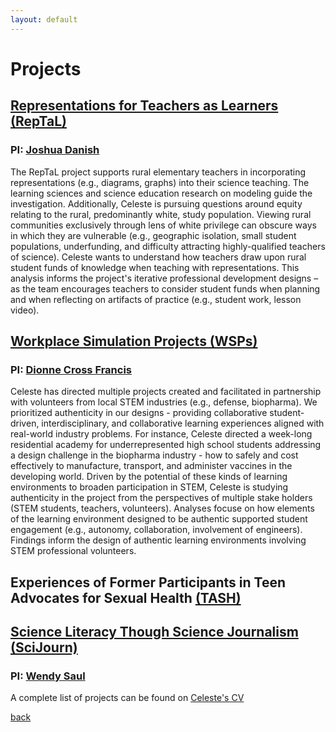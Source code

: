 ```yaml
---
layout: default
---
```


# Projects

## [Representations for Teachers as Learners (RepTaL)](http://reptalproject.org/) 
### PI: [Joshua Danish](http://www.joshuadanish.com/) 
The RepTaL project supports rural elementary teachers in incorporating representations (e.g., diagrams, graphs) into their science teaching. The learning sciences and science education research on modeling guide the investigation. Additionally, Celeste is pursuing questions around equity relating to the rural, predominantly white, study population. Viewing rural communities exclusively through lens of white privilege can obscure ways in which they are vulnerable (e.g., geographic isolation, small student populations, underfunding, and difficulty attracting highly-qualified teachers of science). Celeste wants to understand how teachers draw upon rural student funds of knowledge when teaching with representations. This analysis informs the project's iterative professional development designs – as the team encourages teachers to consider student funds when planning and when reflecting on artifacts of practice (e.g., student work, lesson video).

## [Workplace Simulation Projects (WSPs)](https://p16.education.indiana.edu/projects/current/workplace-simulation-projects/defense.html)
### PI: [Dionne Cross Francis](https://education.indiana.edu/about/directory/profiles/cross_francis-dionne.html)
Celeste has directed multiple projects created and facilitated in partnership with volunteers from local STEM industries (e.g., defense, biopharma). We prioritized authenticity in our designs - providing collaborative student-driven, interdisciplinary, and collaborative learning experiences aligned with real-world industry problems. For instance, Celeste directed a week-long residential academy for underrepresented high school students addressing a design challenge in the biopharma industry - how to safely and cost effectively to manufacture, transport, and administer vaccines in the developing world. Driven by the potential of these kinds of learning environments to broaden participation in STEM, Celeste is studying authenticity in the project from the perspectives of multiple stake holders (STEM students, teachers, volunteers). Analyses focuse on how elements of the learning environment designed to be authentic supported student engagement (e.g., autonomy, collaboration, involvement of engineers). Findings inform the design of authentic learning environments involving STEM professional volunteers. 

## Experiences of Former Participants in Teen Advocates for Sexual Health [(TASH)](https://www.plannedparenthood.org/planned-parenthood-st-louis-region-southwest-missouri/education/teen-advocates-sexual-health)

## [Science Literacy Though Science Journalism (SciJourn)](http://www.scijourner.org/)
### PI: [Wendy Saul](https://coe.umsl.edu/mycoe/p2_profiles/viewProfile/sso_id/saulw)

A complete list of projects can be found on [Celeste's CV](https://www.celestenicholas.com/assets/CV-Nicholas_Sept%202019%20website.pdf)

[back](./)

